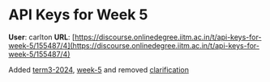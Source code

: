 # API Keys for Week 5

**User**: carlton
**URL**: [https://discourse.onlinedegree.iitm.ac.in/t/api-keys-for-week-5/155487/4](https://discourse.onlinedegree.iitm.ac.in/t/api-keys-for-week-5/155487/4)

Added [term3-2024](/tag/term3-2024), [week-5](/tag/week-5) and removed [clarification](/tag/clarification)
